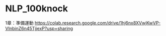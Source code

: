 # NLP_100knock

1章：準備運動 https://colab.research.google.com/drive/1hj6nx8XVwjKwVP-VInbinZ6n45TjjexP?usp=sharing
